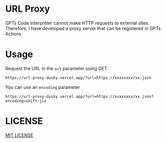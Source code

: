 # URL Proxy

GPTs Code Interpreter cannot make HTTP requests to external sites.
Therefore, I have developed a proxy server that can be registered in GPTs Actions.

# Usage

Request the URL in the `url` parameter using GET.

```
https://url-proxy-dusky.vercel.app/?url=https://xxxxxxxx/xx.json
```

You can use an `encoding` parameter

```
https://url-proxy-dusky.vercel.app/?url=https://xxxxxxxx/xx.json?encoding=shift-jis
```

# LICENSE

[MIT LICENSE](./LICENSE)
